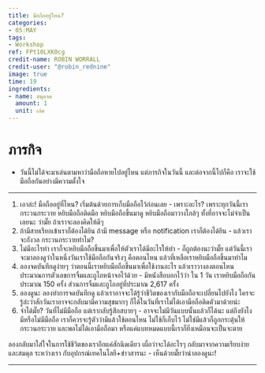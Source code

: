 ```yaml
---
title: มือถืออยู่ไหน?
categories:
- 05:MAY
tags:
- Workshop
ref: FPt10LXK0cg
credit-name: ROBIN WORRALL
credit-user: "@robin_rednine"
image: true
time: 19
ingredients:
- name: สมุดจด
  amount: 1
  unit: เล่ม
---
```


# ภารกิจ
 - วันนี้ไม่ได้จะมาเล่นตามหาว่ามือถือหายไปอยู่ไหน แต่ภารกิจในวันนี้ และต่อจากนี้ไปก็คือ เราจะใช้มือถือกันอย่างมีความตั้งใจ

---
1. เอาล่ะ! มือถืออยู่ที่ไหน? เริ่มต้นด้วยการเก็บมือถือไว้ก่อนเลย - เพราะอะไร? เพราะทุกวันนี้เรากระวนกระวาย หยิบมือถือติดมือ หยิบมือถือขึ้นมาดู หยิบมือถือมาวางใกล้ๆ ทั้งที่อาจจะไม่จำเป็นเลยนะ ว่ามั๊ย ถ้าเราจะลองคิดให้ดีๆ
2. ถ้ามีสายเรียกเข้าเราก็ต้องได้ยิน ถ้ามี message หรือ notification เราก็ต้องได้ยิน - แล้วเราจะกังวล กระวนกระวายทำไม?
3. ไม่มีอะไรทำ เราก็จะหยิบมือถือขึ้นมาเพื่อให้ตัวเราได้มีอะไรให้ทำ - ก็ถูกต้องนะว่ามั๊ย แต่วันนี้เราจะมาลองดูว่าในหนึ่งวันเราใช้มือถือกันจริงๆ คือตอนไหน แล้วที่เหลือเราหยิบมือถือขึ้นมาทำไม
4. ลองจดบันทึกดูง่ายๆ ว่าตอนนี้เราหยิบมือถือขึ้นมาเพื่อใช้งานอะไร แล้วเราวางลงตอนไหน ประมาณการตัวเลขการจิ้มและถูไถหน้าจอไว้ด้วย - มีหนังสือบอกไว้ว่า ใน 1 วัน เราหยิบมือถือกันประมาณ 150 ครั้ง ส่วนการจิ้มและถูไถอยู่ที่ประมาณ 2,617 ครั้ง
5. ลองดูนะ ลองทำการจดบันทึกดู แล้วเราอาจจะได้รู้ว่าชีวิตของเรากับมือถือจะเปลี่ยนไปยังไง ใครจะรู้ล่ะว่าสักวันเราอาจจะกลับมามีความสุขมากๆ ก็ได้ในวันที่เราไม่ได้เอามือถือติดตัวมาด้วยน่ะ
6. จำได้มั๊ย? วันที่ไม่มีมือถือ แต่เรากลับรู้สึกสบายๆ - อาจจะไม่มีวันแบบนั้นแล้วก็ได้นะ แต่ถึงยังไง มีหรือไม่มีมือถือ เราก็ควรจะรู้ตัวว่ามีแล้วใช้ตอนไหน ไม่ใช้ก็เก็บไว้ ไม่ใช่มีแล้วก็ถูกกระตุ้นให้กระวนกระวาย และพอไม่ได้เอามือถือมา หรือแค่แบทหมดแบบนี้เราก็ยิ่งเหมือนจะเป็นจะตาย

ลองกลับมาใส่ใจในการใช้ชีวิตของเราอีกแค่สักนิดเดียว เผื่อว่าจะได้อะไรๆ กลับมาจากความเรียบง่าย และสมดุล ระหว่างเรา กับอุปกรณ์เทคโนโลยี+ข่าวสารนะ - เห็นด้วยมั๊ยว่าน่าลองดูนะ!

---
